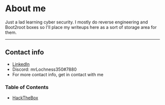 # About me


Just a lad learning cyber security. 
I mostly do reverse engineering and Boot2root boxes so I'll place my writeups here as a sort of storage area for them.

-----------------
## Contact info

* [LinkedIn](https://www.linkedin.com/in/jonathan-kachlon-595a5a20a)
* Discord: mrLochness350#7880
* For more contact info, get in contact with me


### Table of Contents
- [HackTheBox](/docs/htb/htb.md)
